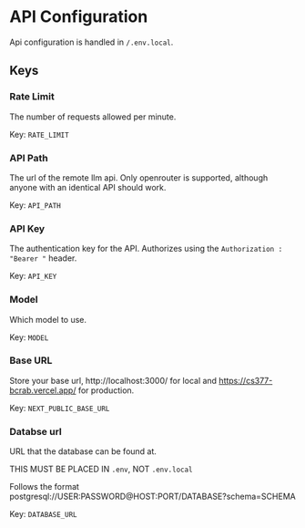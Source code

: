 # API Configuration
Api configuration is handled in `/.env.local`.

## Keys

### Rate Limit
The number of requests allowed per minute.

Key: `RATE_LIMIT`

### API Path
The url of the remote llm api. Only openrouter is supported, although anyone with an identical API should work.

Key: `API_PATH`

### API Key
The authentication key for the API. Authorizes using the `Authorization : "Bearer "` header.

Key: `API_KEY`

### Model
Which model to use.

Key: `MODEL`

### Base URL
Store your base url, http://localhost:3000/ for local and https://cs377-bcrab.vercel.app/ for production.

Key: `NEXT_PUBLIC_BASE_URL`

### Databse url

URL that the database can be found at.

THIS MUST BE PLACED IN `.env`, NOT `.env.local`

Follows the format postgresql://USER:PASSWORD@HOST:PORT/DATABASE?schema=SCHEMA

Key: `DATABASE_URL`